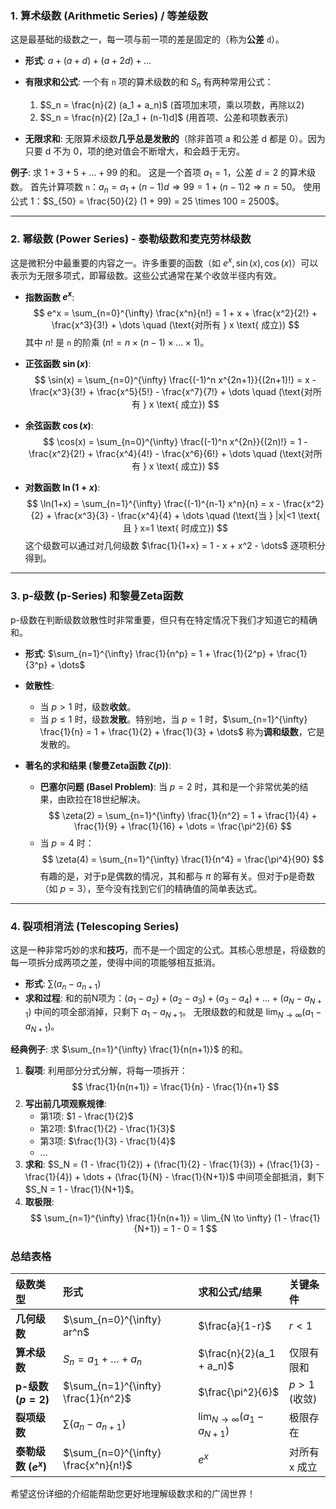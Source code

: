 
### 1. 算术级数 (Arithmetic Series) / 等差级数

这是最基础的级数之一，每一项与前一项的差是固定的（称为**公差** `d`）。

*   **形式**: $a + (a+d) + (a+2d) + \dots$
*   **有限求和公式**: 一个有 `n` 项的算术级数的和 $S_n$ 有两种常用公式：
    1.  $S_n = \frac{n}{2} (a_1 + a_n)$  (首项加末项，乘以项数，再除以2)
    2.  $S_n = \frac{n}{2} [2a_1 + (n-1)d]$ (用首项、公差和项数表示)

*   **无限求和**: 无限算术级数**几乎总是发散的**（除非首项 a 和公差 d 都是 0）。因为只要 d 不为 0，项的绝对值会不断增大，和会趋于无穷。

**例子**: 求 $1 + 3 + 5 + \dots + 99$ 的和。
这是一个首项 $a_1=1$，公差 $d=2$ 的算术级数。
首先计算项数 `n`：$a_n = a_1 + (n-1)d \Rightarrow 99 = 1 + (n-1)2 \Rightarrow n=50$。
使用公式 1：$S_{50} = \frac{50}{2} (1 + 99) = 25 \times 100 = 2500$。

---

### 2. 幂级数 (Power Series) - 泰勒级数和麦克劳林级数

这是微积分中最重要的内容之一。许多重要的函数（如 $e^x, \sin(x), \cos(x)$）可以表示为无限多项式，即幂级数。这些公式通常在某个收敛半径内有效。

*   **指数函数 $e^x$**:
    $$
    e^x = \sum_{n=0}^{\infty} \frac{x^n}{n!} = 1 + x + \frac{x^2}{2!} + \frac{x^3}{3!} + \dots \quad (\text{对所有 } x \text{ 成立})
    $$
    其中 $n!$ 是 `n` 的阶乘 ($n! = n \times (n-1) \times \dots \times 1$)。

*   **正弦函数 $\sin(x)$**:
    $$
    \sin(x) = \sum_{n=0}^{\infty} \frac{(-1)^n x^{2n+1}}{(2n+1)!} = x - \frac{x^3}{3!} + \frac{x^5}{5!} - \frac{x^7}{7!} + \dots \quad (\text{对所有 } x \text{ 成立})
    $$

*   **余弦函数 $\cos(x)$**:
    $$
    \cos(x) = \sum_{n=0}^{\infty} \frac{(-1)^n x^{2n}}{(2n)!} = 1 - \frac{x^2}{2!} + \frac{x^4}{4!} - \frac{x^6}{6!} + \dots \quad (\text{对所有 } x \text{ 成立})
    $$

*   **对数函数 $\ln(1+x)$**:
    $$
    \ln(1+x) = \sum_{n=1}^{\infty} \frac{(-1)^{n-1} x^n}{n} = x - \frac{x^2}{2} + \frac{x^3}{3} - \frac{x^4}{4} + \dots \quad (\text{当 } |x|<1 \text{ 且 } x=1 \text{ 时成立})
    $$
    这个级数可以通过对几何级数 $\frac{1}{1+x} = 1 - x + x^2 - \dots$ 逐项积分得到。

---

### 3. p-级数 (p-Series) 和黎曼Zeta函数

p-级数在判断级数敛散性时非常重要，但只有在特定情况下我们才知道它的精确和。

*   **形式**: $\sum_{n=1}^{\infty} \frac{1}{n^p} = 1 + \frac{1}{2^p} + \frac{1}{3^p} + \dots$
*   **敛散性**:
    *   当 $p > 1$ 时，级数**收敛**。
    *   当 $p \le 1$ 时，级数**发散**。特别地，当 $p=1$ 时，$\sum_{n=1}^{\infty} \frac{1}{n} = 1 + \frac{1}{2} + \frac{1}{3} + \dots$ 称为**调和级数**，它是发散的。

*   **著名的求和结果 (黎曼Zeta函数 $\zeta(p)$)**:
    *   **巴塞尔问题 (Basel Problem)**: 当 $p=2$ 时，其和是一个非常优美的结果，由欧拉在18世纪解决。
        $$
        \zeta(2) = \sum_{n=1}^{\infty} \frac{1}{n^2} = 1 + \frac{1}{4} + \frac{1}{9} + \frac{1}{16} + \dots = \frac{\pi^2}{6}
        $$
    *   当 $p=4$ 时：
        $$
        \zeta(4) = \sum_{n=1}^{\infty} \frac{1}{n^4} = \frac{\pi^4}{90}
        $$
    有趣的是，对于p是偶数的情况，其和都与 $\pi$ 的幂有关。但对于p是奇数（如 $p=3$），至今没有找到它们的精确值的简单表达式。

---

### 4. 裂项相消法 (Telescoping Series)

这是一种非常巧妙的求和**技巧**，而不是一个固定的公式。其核心思想是，将级数的每一项拆分成两项之差，使得中间的项能够相互抵消。

*   **形式**: $\sum (a_n - a_{n+1})$
*   **求和过程**:
    和的前N项为：$(a_1 - a_2) + (a_2 - a_3) + (a_3 - a_4) + \dots + (a_N - a_{N+1})$
    中间的项全部消掉，只剩下 $a_1 - a_{N+1}$。
    无限级数的和就是 $\lim_{N \to \infty} (a_1 - a_{N+1})$。

**经典例子**: 求 $\sum_{n=1}^{\infty} \frac{1}{n(n+1)}$ 的和。
1.  **裂项**: 利用部分分式分解，将每一项拆开：
    $$
    \frac{1}{n(n+1)} = \frac{1}{n} - \frac{1}{n+1}
    $$
2.  **写出前几项观察规律**:
    *   第1项: $1 - \frac{1}{2}$
    *   第2项: $\frac{1}{2} - \frac{1}{3}$
    *   第3项: $\frac{1}{3} - \frac{1}{4}$
    *   ...
3.  **求和**:
    $S_N = (1 - \frac{1}{2}) + (\frac{1}{2} - \frac{1}{3}) + (\frac{1}{3} - \frac{1}{4}) + \dots + (\frac{1}{N} - \frac{1}{N+1})$
    中间项全部抵消，剩下 $S_N = 1 - \frac{1}{N+1}$。
4.  **取极限**:
    $$
    \sum_{n=1}^{\infty} \frac{1}{n(n+1)} = \lim_{N \to \infty} (1 - \frac{1}{N+1}) = 1 - 0 = 1
    $$

### 总结表格

| 级数类型             | 形式                                   | 求和公式/结果                               | 关键条件         |
| :--------------- | :----------------------------------- | :------------------------------------ | :----------- |
| **几何级数**         | $\sum_{n=0}^{\infty} ar^n$           | $\frac{a}{1-r}$                       | $r< 1$       |
| **算术级数**         | $S_n = a_1 + \dots + a_n$            | $\frac{n}{2}(a_1 + a_n)$              | 仅限有限和        |
| **p-级数 ($p=2$)** | $\sum_{n=1}^{\infty} \frac{1}{n^2}$  | $\frac{\pi^2}{6}$                     | $p > 1$ (收敛) |
| **裂项级数**         | $\sum (a_n - a_{n+1})$               | $\lim_{N \to \infty} (a_1 - a_{N+1})$ | 极限存在         |
| **泰勒级数 ($e^x$)** | $\sum_{n=0}^{\infty} \frac{x^n}{n!}$ | $e^x$                                 | 对所有 x 成立     |

希望这份详细的介绍能帮助您更好地理解级数求和的广阔世界！